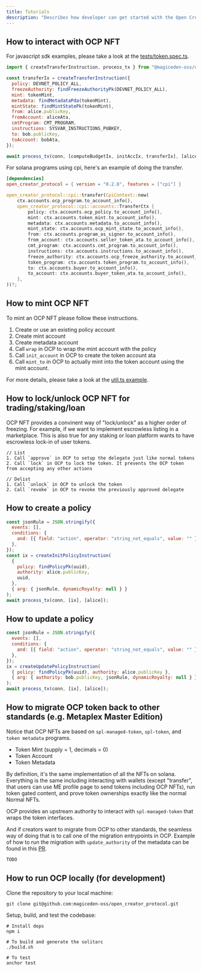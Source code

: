 ```yaml
---
title: Tutorials
description: "Describes how developer can get started with the Open Creator Protocol."
---
```


## How to interact with OCP NFT

For javascript sdk examples, please take a look at the
[tests/token.spec.ts](https://github.com/magiceden-oss/open_creator_protocol/blob/main/tests/token.spec.ts).

```js
import { createTransferInstruction, process_tx } from "@magiceden-oss/open_creator_protocol";

const transferIx = createTransferInstruction({
  policy: DEVNET_POLICY_ALL,
  freezeAuthority: findFreezeAuthorityPk(DEVNET_POLICY_ALL),
  mint: tokenMint,
  metadata: findMetadataPda(tokenMint),
  mintState: findMintStatePk(tokenMint),
  from: alice.publicKey,
  fromAccount: aliceAta,
  cmtProgram: CMT_PROGRAM,
  instructions: SYSVAR_INSTRUCTIONS_PUBKEY,
  to: bob.publicKey,
  toAccount: bobAta,
});

await process_tx(conn, [computeBudgetIx, initAccIx, transferIx], [alice]);
```

For solana programs using cpi, here's an example of doing the transfer.

```toml
[dependencies]
open_creator_protocol = { version = "0.2.8", features = ["cpi"] }
```

```rust
open_creator_protocol::cpi::transfer(CpiContext::new(
    ctx.accounts.ocp_program.to_account_info(),
    open_creator_protocol::cpi::accounts::TransferCtx {
        policy: ctx.accounts.ocp_policy.to_account_info(),
        mint: ctx.accounts.token_mint.to_account_info(),
        metadata: ctx.accounts.metadata.to_account_info(),
        mint_state: ctx.accounts.ocp_mint_state.to_account_info(),
        from: ctx.accounts.program_as_signer.to_account_info(),
        from_account: ctx.accounts.seller_token_ata.to_account_info(),
        cmt_program: ctx.accounts.cmt_program.to_account_info(),
        instructions: ctx.accounts.instructions.to_account_info(),
        freeze_authority: ctx.accounts.ocp_freeze_authority.to_account_info(),
        token_program: ctx.accounts.token_program.to_account_info(),
        to: ctx.accounts.buyer.to_account_info(),
        to_account: ctx.accounts.buyer_token_ata.to_account_info(),
    },
))?;
```

## How to mint OCP NFT

To mint an OCP NFT please follow these instructions.

1. Create or use an existing policy account
1. Create mint account
2. Create metadata account
3. Call `wrap` in OCP to wrap the mint account with the policy
4. Call `init_account` in OCP to create the token account ata
5. Call `mint_to` in OCP to actually mint into the token account using the mint account.

For more details, please take a look at the [util.ts example](https://github.com/magiceden-oss/open_creator_protocol/blob/8064939f234c5453b3a6bed108aec729803232ad/tests/utils.ts#L62).

## How to lock/unlock OCP NFT for trading/staking/loan

OCP NFT provides a convinent way of "lock/unlock" as a higher order of freezing.
For example, if we want to implement escrowless listing in a marketplace. This is also true for any staking or loan platform wants
to have escrowless lock-in of user tokens.

```
// List
1. Call `approve` in OCP to setup the delegate just like normal tokens
2. Call `lock` in OCP to lock the token. It prevents the OCP token from accepting any other actions

// Delist
1. Call `unlock` in OCP to unlock the token
2. Call `revoke` in OCP to revoke the previously approved delegate
```

## How to create a policy

```js
const jsonRule = JSON.stringify({
  events: [],
  conditions: {
    and: [{ field: "action", operator: "string_not_equals", value: "" }],
  },
});
const ix = createInitPolicyInstruction(
  {
    policy: findPolicyPk(uuid),
    authority: alice.publicKey,
    uuid,
  },
  { arg: { jsonRule, dynamicRoyalty: null } }
);
await process_tx(conn, [ix], [alice]);
```

## How to update a policy
```js
const jsonRule = JSON.stringify({
  events: [],
  conditions: {
    and: [{ field: "action", operator: "string_not_equals", value: "" }],
  },
});
ix = createUpdatePolicyInstruction(
  { policy: findPolicyPk(uuid), authority: alice.publicKey },
  { arg: { authority: bob.publicKey, jsonRule, dynamicRoyalty: null } }
);
await process_tx(conn, [ix], [alice]);
```

## How to migrate OCP token back to other standards (e.g. Metaplex Master Edition)

Notice that OCP NFTs are based on `spl-managed-token`, `spl-token`, and `token metadata` programs.

- Token Mint (supply = 1, decimals = 0)
- Token Account
- Token Metadata

By definition, it's the same implementation of all the NFTs on solana. Everything is the same including
interacting with wallets (except "transfer", that users can use ME profile page to send tokens including OCP NFTs),
run token gated content, and prove token ownerships exactly like the normal Normal NFTs.

OCP provides an upstream authority to interact with `spl-managed-token` that wraps the token interfaces.

And if creators want to migrate from OCP to other standards, the seamless way of doing that is to call
one of the migration entrypoints in OCP. Example of how to run the migration with `update_authority` of
the metadata can be found in this [PR](https://github.com/magiceden-oss/open_creator_protocol/pull/49).

```js
TODO
```

## How to run OCP locally (for development)

Clone the repository to your local machine:

```shell
git clone git@github.com:magiceden-oss/open_creator_protocol.git
```

Setup, build, and test the codebase:

```shell
# Install deps
npm i

# To build and generate the solitarc
./build.sh

# To test
anchor test
```

